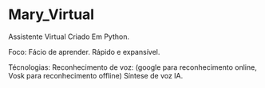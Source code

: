 # Mary_Virtual
Assistente Virtual Criado Em Python.

Foco:
    Fácio de aprender.
    Rápido e expansível.

Técnologias:
    Reconhecimento de voz: (google para reconhecimento online, Vosk para reconhecimento offline)
    Síntese de voz
    IA.

